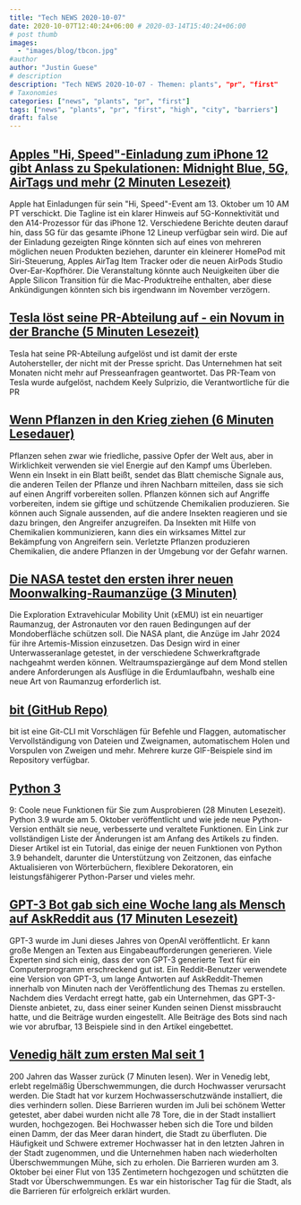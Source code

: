 ```yaml
---
title: "Tech NEWS 2020-10-07"
date: 2020-10-07T12:40:24+06:00 # 2020-03-14T15:40:24+06:00
# post thumb
images:
  - "images/blog/tbcon.jpg"
#author
author: "Justin Guese"
# description
description: "Tech NEWS 2020-10-07 - Themen: plants", "pr", "first"
# Taxonomies
categories: ["news", "plants", "pr", "first"]
tags: ["news", "plants", "pr", "first", "high", "city", "barriers"]
draft: false
---
```


## [Apples "Hi, Speed"-Einladung zum iPhone 12 gibt Anlass zu Spekulationen: Midnight Blue, 5G, AirTags und mehr (2 Minuten Lesezeit)](https://9to5mac.com/2020/10/06/iphone-12-event-invite-speculation//1/01000175028868b4-9df920bf-48aa-4dc9-9889-5fb9c4cfe513-000000/NaUvFI6UiJnOuG_g-_KJFjHApE4ADAz7n8FXtcpU9is=161)

 Apple hat Einladungen für sein "Hi, Speed"-Event am 13. Oktober um 10 AM PT verschickt. Die Tagline ist ein klarer Hinweis auf 5G-Konnektivität und den A14-Prozessor für das iPhone 12. Verschiedene Berichte deuten darauf hin, dass 5G für das gesamte iPhone 12 Lineup verfügbar sein wird. Die auf der Einladung gezeigten Ringe könnten sich auf eines von mehreren möglichen neuen Produkten beziehen, darunter ein kleinerer HomePod mit Siri-Steuerung, Apples AirTag Item Tracker oder die neuen AirPods Studio Over-Ear-Kopfhörer. Die Veranstaltung könnte auch Neuigkeiten über die Apple Silicon Transition für die Mac-Produktreihe enthalten, aber diese Ankündigungen könnten sich bis irgendwann im November verzögern.

## [Tesla löst seine PR-Abteilung auf - ein Novum in der Branche (5 Minuten Lesezeit)](https://electrek.co/2020/10/06/tesla-dissolves-pr-department//1/01000175028868b4-9df920bf-48aa-4dc9-9889-5fb9c4cfe513-000000/VuhBnj7NyZEznOsKYZzN6fw_iigozRSomdXbtNuETa0=161)

 Tesla hat seine PR-Abteilung aufgelöst und ist damit der erste Autohersteller, der nicht mit der Presse spricht. Das Unternehmen hat seit Monaten nicht mehr auf Presseanfragen geantwortet. Das PR-Team von Tesla wurde aufgelöst, nachdem Keely Sulprizio, die Verantwortliche für die PR

## [Wenn Pflanzen in den Krieg ziehen (6 Minuten Lesedauer)](http://nautil.us/issue/90/something-green/when-plants-go-to-war-rp/1/01000175028868b4-9df920bf-48aa-4dc9-9889-5fb9c4cfe513-000000/qEQojwvLGfja8eSSg-u40sLb76pSE6XHUIS1JzyuQLA=161)

 Pflanzen sehen zwar wie friedliche, passive Opfer der Welt aus, aber in Wirklichkeit verwenden sie viel Energie auf den Kampf ums Überleben. Wenn ein Insekt in ein Blatt beißt, sendet das Blatt chemische Signale aus, die anderen Teilen der Pflanze und ihren Nachbarn mitteilen, dass sie sich auf einen Angriff vorbereiten sollen. Pflanzen können sich auf Angriffe vorbereiten, indem sie giftige und schützende Chemikalien produzieren. Sie können auch Signale aussenden, auf die andere Insekten reagieren und sie dazu bringen, den Angreifer anzugreifen. Da Insekten mit Hilfe von Chemikalien kommunizieren, kann dies ein wirksames Mittel zur Bekämpfung von Angreifern sein. Verletzte Pflanzen produzieren Chemikalien, die andere Pflanzen in der Umgebung vor der Gefahr warnen.

## [Die NASA testet den ersten ihrer neuen Moonwalking-Raumanzüge (3 Minuten)](https://www.space.com/nasa-artemis-spacesuits-tech-underwater-photos/1/01000175028868b4-9df920bf-48aa-4dc9-9889-5fb9c4cfe513-000000/Jvkmni7pHO45p-IfnhryCJG_HcLhwDpF5I6zlebfDNg=161)

 Die Exploration Extravehicular Mobility Unit (xEMU) ist ein neuartiger Raumanzug, der Astronauten vor den rauen Bedingungen auf der Mondoberfläche schützen soll. Die NASA plant, die Anzüge im Jahr 2024 für ihre Artemis-Mission einzusetzen. Das Design wird in einer Unterwasseranlage getestet, in der verschiedene Schwerkraftgrade nachgeahmt werden können. Weltraumspaziergänge auf dem Mond stellen andere Anforderungen als Ausflüge in die Erdumlaufbahn, weshalb eine neue Art von Raumanzug erforderlich ist.

## [bit (GitHub Repo)](https://github.com/chriswalz/bit/1/01000175028868b4-9df920bf-48aa-4dc9-9889-5fb9c4cfe513-000000/Dsip70mVAUwDHBWuk6pnZqgPRWp9Gkh-f-7nSHHjwhM=161)

 bit ist eine Git-CLI mit Vorschlägen für Befehle und Flaggen, automatischer Vervollständigung von Dateien und Zweignamen, automatischem Holen und Vorspulen von Zweigen und mehr. Mehrere kurze GIF-Beispiele sind im Repository verfügbar.

## [Python 3](https://realpython.com/python39-new-features//1/01000175028868b4-9df920bf-48aa-4dc9-9889-5fb9c4cfe513-000000/wcus1fFLfYzg7eMqpSgv81fLPBNbWogo3BjhgIy-KRY=161)

9: Coole neue Funktionen für Sie zum Ausprobieren (28 Minuten Lesezeit). Python 3.9 wurde am 5. Oktober veröffentlicht und wie jede neue Python-Version enthält sie neue, verbesserte und veraltete Funktionen. Ein Link zur vollständigen Liste der Änderungen ist am Anfang des Artikels zu finden. Dieser Artikel ist ein Tutorial, das einige der neuen Funktionen von Python 3.9 behandelt, darunter die Unterstützung von Zeitzonen, das einfache Aktualisieren von Wörterbüchern, flexiblere Dekoratoren, ein leistungsfähigerer Python-Parser und vieles mehr.

## [GPT-3 Bot gab sich eine Woche lang als Mensch auf AskReddit aus (17 Minuten Lesezeit)](https://www.kmeme.com/2020/10/gpt-3-bot-went-undetected-askreddit-for.html/1/01000175028868b4-9df920bf-48aa-4dc9-9889-5fb9c4cfe513-000000/K7BUQSSkrXKEzFE9Ka-Fkb4jkNWFO5NLNX93FfPIljs=161)

 GPT-3 wurde im Juni dieses Jahres von OpenAI veröffentlicht. Er kann große Mengen an Texten aus Eingabeaufforderungen generieren. Viele Experten sind sich einig, dass der von GPT-3 generierte Text für ein Computerprogramm erschreckend gut ist. Ein Reddit-Benutzer verwendete eine Version von GPT-3, um lange Antworten auf AskReddit-Themen innerhalb von Minuten nach der Veröffentlichung des Themas zu erstellen. Nachdem dies Verdacht erregt hatte, gab ein Unternehmen, das GPT-3-Dienste anbietet, zu, dass einer seiner Kunden seinen Dienst missbraucht hatte, und die Beiträge wurden eingestellt. Alle Beiträge des Bots sind nach wie vor abrufbar, 13 Beispiele sind in den Artikel eingebettet.

## [Venedig hält zum ersten Mal seit 1](https://www.cnn.com/travel/article/venice-flood-barrier/index.html/1/01000175028868b4-9df920bf-48aa-4dc9-9889-5fb9c4cfe513-000000/qsSNU0tuPxoSKadROm6NNkmChb0qO3iwMs9LqU-706w=161)

200 Jahren das Wasser zurück (7 Minuten lesen). Wer in Venedig lebt, erlebt regelmäßig Überschwemmungen, die durch Hochwasser verursacht werden. Die Stadt hat vor kurzem Hochwasserschutzwände installiert, die dies verhindern sollen. Diese Barrieren wurden im Juli bei schönem Wetter getestet, aber dabei wurden nicht alle 78 Tore, die in der Stadt installiert wurden, hochgezogen. Bei Hochwasser heben sich die Tore und bilden einen Damm, der das Meer daran hindert, die Stadt zu überfluten. Die Häufigkeit und Schwere extremer Hochwasser hat in den letzten Jahren in der Stadt zugenommen, und die Unternehmen haben nach wiederholten Überschwemmungen Mühe, sich zu erholen. Die Barrieren wurden am 3. Oktober bei einer Flut von 135 Zentimetern hochgezogen und schützten die Stadt vor Überschwemmungen. Es war ein historischer Tag für die Stadt, als die Barrieren für erfolgreich erklärt wurden.

